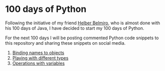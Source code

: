 # 100 days of Python

Following the initiative of my friend [Helber Belmiro](https://www.linkedin.com/in/helber-belmiro-b5286021/), who is almost done with his 100 days of Java, I have decided to start my 100 days of Python.

For the next 100 days I will be posting commented Python code snippets to this repository and sharing these snippets on social media.

 1. [Binding names to objects](day1.py)
 2. [Playing with different types](day2.py)
 3. [Operations with variables](day3.py)